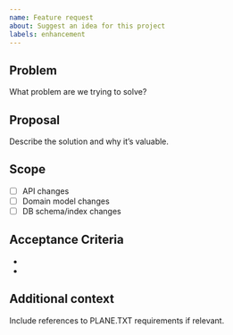 ```yaml
---
name: Feature request
about: Suggest an idea for this project
labels: enhancement
---
```


## Problem

What problem are we trying to solve?

## Proposal

Describe the solution and why it’s valuable.

## Scope

- [ ] API changes
- [ ] Domain model changes
- [ ] DB schema/index changes

## Acceptance Criteria

-
-

## Additional context

Include references to PLANE.TXT requirements if relevant.
